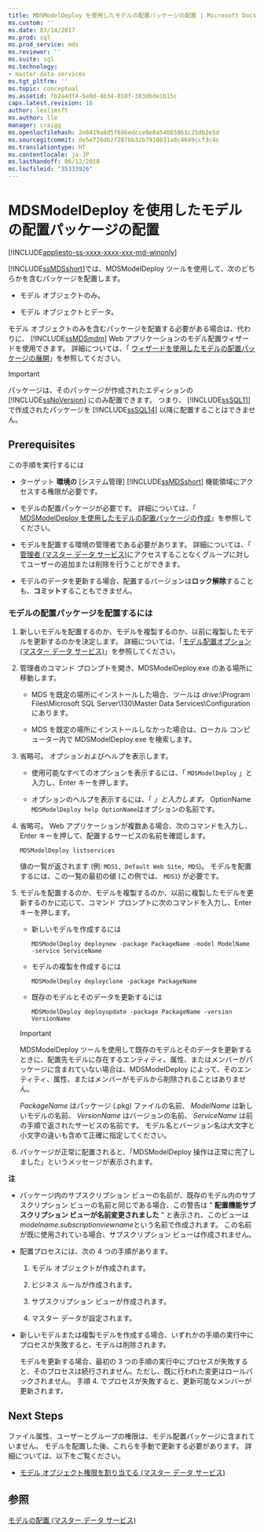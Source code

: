 ```yaml
---
title: MDSModelDeploy を使用したモデルの配置パッケージの配置 | Microsoft Docs
ms.custom: ''
ms.date: 03/14/2017
ms.prod: sql
ms.prod_service: mds
ms.reviewer: ''
ms.suite: sql
ms.technology:
- master-data-services
ms.tgt_pltfrm: ''
ms.topic: conceptual
ms.assetid: fb2a4df4-5e0d-4b34-818f-383dbde1b15c
caps.latest.revision: 16
author: leolimsft
ms.author: lle
manager: craigg
ms.openlocfilehash: 2e8419a8d5f696edcce0e0a54085061c25db2e5d
ms.sourcegitcommit: de5e726db2f287bb32b7910831a0c4649ccf3c4c
ms.translationtype: HT
ms.contentlocale: ja-JP
ms.lasthandoff: 06/12/2018
ms.locfileid: "35333926"
---
```

# <a name="deploy-a-model-deployment-package-by-using-mdsmodeldeploy"></a>MDSModelDeploy を使用したモデルの配置パッケージの配置

[!INCLUDE[appliesto-ss-xxxx-xxxx-xxx-md-winonly](../includes/appliesto-ss-xxxx-xxxx-xxx-md-winonly.md)]

  [!INCLUDE[ssMDSshort](../includes/ssmdsshort-md.md)]では、MDSModelDeploy ツールを使用して、次のどちらかを含むパッケージを配置します。  
  
-   モデル オブジェクトのみ。  
  
-   モデル オブジェクトとデータ。  
  
 モデル オブジェクトのみを含むパッケージを配置する必要がある場合は、代わりに、 [!INCLUDE[ssMDSmdm](../includes/ssmdsmdm-md.md)] Web アプリケーションのモデル配置ウィザードを使用できます。 詳細については、「 [ウィザードを使用したモデルの配置パッケージの展開](../master-data-services/deploy-a-model-deployment-package-by-using-the-wizard.md)」を参照してください。  
  
> [!IMPORTANT]  
>  パッケージは、そのパッケージが作成されたエディションの [!INCLUDE[ssNoVersion](../includes/ssnoversion-md.md)] にのみ配置できます。 つまり、 [!INCLUDE[ssSQL11](../includes/sssql11-md.md)] で作成されたパッケージを [!INCLUDE[ssSQL14](../includes/sssql14-md.md)] 以降に配置することはできません。  
  
## <a name="prerequisites"></a>Prerequisites  
 この手順を実行するには  
  
-   ターゲット **環境の** [システム管理] [!INCLUDE[ssMDSshort](../includes/ssmdsshort-md.md)] 機能領域にアクセスする権限が必要です。  
  
-   モデルの配置パッケージが必要です。 詳細については、「  [MDSModelDeploy を使用したモデルの配置パッケージの作成](../master-data-services/create-a-model-deployment-package-by-using-mdsmodeldeploy.md)」を参照してください。  
  
-   モデルを配置する環境の管理者である必要があります。 詳細については、「 [管理者 (マスター データ サービス)](../master-data-services/administrators-master-data-services.md)にアクセスすることなくグループに対してユーザーの追加または削除を行うことができます。  
  
-   モデルのデータを更新する場合、配置するバージョンは**ロック解除**することも、**コミット**することもできません。  
  
### <a name="to-deploy-a-model-deployment-package"></a>モデルの配置パッケージを配置するには  
  
1.  新しいモデルを配置するのか、モデルを複製するのか、以前に複製したモデルを更新するのかを決定します。 詳細については、「[モデル配置オプション (マスター データ サービス)](../master-data-services/model-deployment-options-master-data-services.md)」を参照してください。  
  
2.  管理者のコマンド プロンプトを開き、MDSModelDeploy.exe のある場所に移動します。  
  
    -   MDS を既定の場所にインストールした場合、ツールは *drive*:\Program Files\Microsoft SQL Server\130\Master Data Services\Configuration にあります。  
  
    -   MDS を既定の場所にインストールしなかった場合は、ローカル コンピューター内で MDSModelDeploy.exe を検索します。  
  
3.  省略可。 オプションおよびヘルプを表示します。  
  
    -   使用可能なすべてのオプションを表示するには、「 `MDSModelDeploy` 」と入力し、Enter キーを押します。  
  
    -   オプションのヘルプを表示するには、「 *」と入力します。* OptionName `MDSModelDeploy help OptionName`はオプションの名前です。  
  
4.  省略可。 Web アプリケーションが複数ある場合、次のコマンドを入力し、Enter キーを押して、配置するサービスの名前を確認します。  
  
    ```  
    MDSModelDeploy listservices  
    ```  
  
     値の一覧が返されます (例: `MDS1, Default Web Site, MDS`)。 モデルを配置するには、この一覧の最初の値 (この例では、 `MDS1`) が必要です。  
  
5.  モデルを配置するのか、モデルを複製するのか、以前に複製したモデルを更新するのかに応じて、コマンド プロンプトに次のコマンドを入力し、Enter キーを押します。  
  
    -   新しいモデルを作成するには  
  
        ```  
        MDSModelDeploy deploynew -package PackageName -model ModelName -service ServiceName  
        ```  
  
    -   モデルの複製を作成するには  
  
        ```  
        MDSModelDeploy deployclone -package PackageName  
        ```  
  
    -   既存のモデルとそのデータを更新するには  
  
        ```  
        MDSModelDeploy deployupdate -package PackageName -version VersionName  
        ```  
  
    > [!IMPORTANT]  
    >  MDSModelDeploy ツールを使用して既存のモデルとそのデータを更新するときに、配置先モデルに存在するエンティティ、属性、またはメンバーがパッケージに含まれていない場合は、MDSModelDeploy によって、そのエンティティ、属性、またはメンバーがモデルから削除されることはありません。  
  
     *PackageName* はパッケージ (.pkg) ファイルの名前、 *ModelName* は新しいモデルの名前、 *VersionName* はバージョンの名前、 *ServiceName* は前の手順で返されたサービスの名前です。 モデル名とバージョン名は大文字と小文字の違いも含めて正確に指定してください。  
  
6.  パッケージが正常に配置されると、「MDSModelDeploy 操作は正常に完了しました」というメッセージが表示されます。  
  
 **注**  
  
-   パッケージ内のサブスクリプション ビューの名前が、既存のモデル内のサブスクリプション ビューの名前と同じである場合、この警告は " **配置機能サブスクリプション ビューが名前変更されました** " と表示され、このビューは *modelname.subscriptionviewname*という名前で作成されます。 この名前が既に使用されている場合、サブスクリプション ビューは作成されません。  
  
-   配置プロセスには、次の 4 つの手順があります。  
  
    1.  モデル オブジェクトが作成されます。  
  
    2.  ビジネス ルールが作成されます。  
  
    3.  サブスクリプション ビューが作成されます。  
  
    4.  マスター データが設定されます。  
  
-   新しいモデルまたは複製モデルを作成する場合、いずれかの手順の実行中にプロセスが失敗すると、モデルは削除されます。  
  
     モデルを更新する場合、最初の 3 つの手順の実行中にプロセスが失敗すると、そのプロセスは続行されません。ただし、既に行われた変更はロールバックされません。 手順 4. でプロセスが失敗すると、更新可能なメンバーが更新されます。  
  
## <a name="next-steps"></a>Next Steps  
 ファイル属性、ユーザーとグループの権限は、モデル配置パッケージに含まれていません。 モデルを配置した後、これらを手動で更新する必要があります。 詳細については、以下をご覧ください。  
  
-   [モデル オブジェクト権限を割り当てる (マスター データ サービス)](../master-data-services/assign-model-object-permissions-master-data-services.md)  
  
## <a name="see-also"></a>参照  
 [モデルの配置 (マスター データ サービス)](../master-data-services/deploying-models-master-data-services.md)  
  
  

